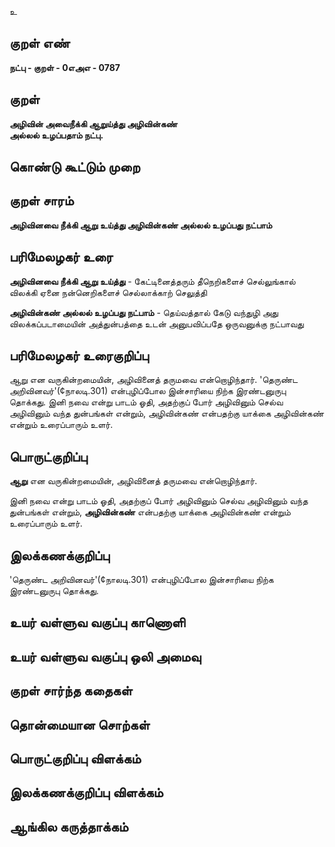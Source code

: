 உ

## குறள் எண் 

**நட்பு - குறள் - 0எஅஎ - 0787**

## குறள் 

**அழிவின் அவைநீக்கி ஆறுய்த்து அழிவின்கண்  
அல்லல் உழப்பதாம் நட்பு.**

## கொண்டு கூட்டும் முறை


## குறள் சாரம் 

**அழிவினவை நீக்கி ஆறு உய்த்து அழிவின்கண் அல்லல் உழப்பது நட்பாம்**

## பரிமேலழகர் உரை

**அழிவினவை நீக்கி ஆறு உய்த்து** - கேட்டினைத்தரும் தீநெறிகளைச் செல்லுங்கால் விலக்கி ஏனை நன்னெறிகளைச் செல்லாக்காற் செலுத்தி 

**அழிவின்கண் அல்லல் உழப்பது நட்பாம்** - தெய்வத்தால் கேடு வந்துழி அது விலக்கப்படாமையின் அத்துன்பத்தை உடன் அனுபவிப்பதே ஒருவனுக்கு நட்பாவது

## பரிமேலழகர் உரைகுறிப்பு   

ஆறு என வருகின்றமையின், அழிவினைத் தருமவை என்றொழிந்தார். 'தெருண்ட அறிவினவர்'(¢நாலடி.301) என்புழிப்போல இன்சாரியை நிற்க இரண்டனுருபு தொக்கது. இனி நவை என்று பாடம் ஓதி, அதற்குப் போர் அழிவினும் செல்வ அழிவினும் வந்த துன்பங்கள் என்றும், அழிவின்கண் என்பதற்கு யாக்கை அழிவின்கண் என்றும் உரைப்பாரும் உளர்.

## பொருட்குறிப்பு 

**ஆறு** என வருகின்றமையின், அழிவினைத் தருமவை என்றொழிந்தார்.  

இனி நவை என்று பாடம் ஓதி, அதற்குப் போர் அழிவினும் செல்வ அழிவினும் வந்த துன்பங்கள் என்றும், **அழிவின்கண்** என்பதற்கு யாக்கை அழிவின்கண் என்றும் உரைப்பாரும் உளர்.

## இலக்கணக்குறிப்பு  

'தெருண்ட அறிவினவர்'(¢நாலடி.301) என்புழிப்போல இன்சாரியை நிற்க இரண்டனுருபு தொக்கது.

## உயர் வள்ளுவ வகுப்பு காணொளி


## உயர் வள்ளுவ வகுப்பு ஒலி அமைவு 

 
## குறள் சார்ந்த கதைகள் 


## தொன்மையான சொற்கள்


## பொருட்குறிப்பு விளக்கம்


## இலக்கணக்குறிப்பு விளக்கம்


## ஆங்கில கருத்தாக்கம் 


